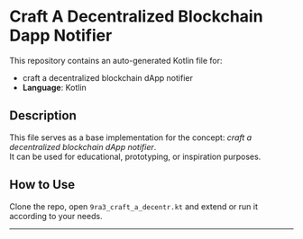 # Craft A Decentralized Blockchain Dapp Notifier

This repository contains an auto-generated Kotlin file for:

- craft a decentralized blockchain dApp notifier
- **Language**: Kotlin

## Description

This file serves as a base implementation for the concept: *craft a decentralized blockchain dApp notifier*.  
It can be used for educational, prototyping, or inspiration purposes.

## How to Use

Clone the repo, open `9ra3_craft_a_decentr.kt` and extend or run it according to your needs.

---


